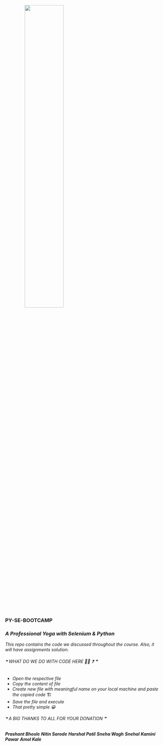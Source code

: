 
<img src="./pythonclipart.png" style="width:50%; text-align: center">

### PY-SE-BOOTCAMP 

### _A Professional Yoga with Selenium & Python_  

_This repo contains the code we discussed throughout the course. Also, it will have assignments solution._

###### ❝ WHAT DO WE DO WITH CODE HERE :ok_woman: :question: ❞
- _Open the respective file_ 
- _Copy the content of file_
- _Create new file with meaningful name on your local machine and paste the copied code_ 🏗
- _Save the file and execute_
- _That pretty simple 😀_

###### ❝ A BIG THANKS TO ALL FOR YOUR DONATION ❞

__*Prashant Bhosle*__
__*Nitin Sarode*__
__*Harshal Patil*__
__*Sneha Wagh*__
__*Snehal*__
__*Kamini Pawar*__
__*Amol Kale*__

